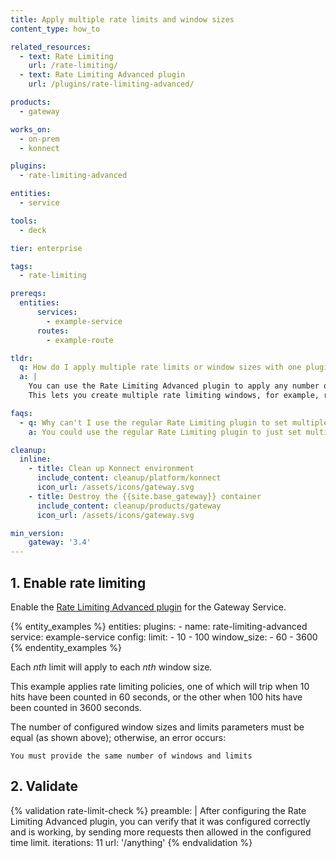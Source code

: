 ```yaml
---
title: Apply multiple rate limits and window sizes
content_type: how_to

related_resources:
  - text: Rate Limiting
    url: /rate-limiting/
  - text: Rate Limiting Advanced plugin
    url: /plugins/rate-limiting-advanced/

products:
  - gateway

works_on:
  - on-prem
  - konnect

plugins: 
  - rate-limiting-advanced

entities:
  - service

tools:
  - deck

tier: enterprise

tags:
  - rate-limiting

prereqs:
  entities:
      services:
        - example-service
      routes:
        - example-route

tldr: 
  q: How do I apply multiple rate limits or window sizes with one plugin instance?
  a: |
    You can use the Rate Limiting Advanced plugin to apply any number of rate limits and window sizes per plugin instance. 
    This lets you create multiple rate limiting windows, for example, rate limit per minute and per hour, and per any arbitrary window size.

faqs:
  - q: Why can't I use the regular Rate Limiting plugin to set multiple limits and window sizes?
    a: You could use the regular Rate Limiting plugin to just set multiple limits, but the regular plugin doesn't support configurable window sizes.

cleanup:
  inline:
    - title: Clean up Konnect environment
      include_content: cleanup/platform/konnect
      icon_url: /assets/icons/gateway.svg
    - title: Destroy the {{site.base_gateway}} container
      include_content: cleanup/products/gateway
      icon_url: /assets/icons/gateway.svg

min_version:
    gateway: '3.4'
---
```


## 1. Enable rate limiting

Enable the [Rate Limiting Advanced plugin](/plugins/rate-limiting-advanced/) for the Gateway Service.

{% entity_examples %}
entities:
  plugins:
    - name: rate-limiting-advanced
      service: example-service
      config:
        limit:
        - 10
        - 100
        window_size:
        - 60
        - 3600
{% endentity_examples %}

Each *nth* limit will apply to each *nth* window size.

This example applies rate limiting policies, one of which will trip when 10 hits have been counted in 60 seconds,
or the other when 100 hits have been counted in 3600 seconds. 

The number of configured window sizes and limits parameters must be equal (as shown above);
otherwise, an error occurs:

```plaintext
You must provide the same number of windows and limits
```

## 2. Validate

{% validation rate-limit-check %}
preamble: |
  After configuring the Rate Limiting Advanced plugin, you can verify that it was configured correctly and is working, by sending more requests then allowed in the configured time limit.
iterations: 11
url: '/anything'
{% endvalidation %}
